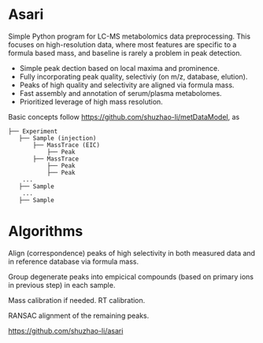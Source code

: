 Asari
=====

Simple Python program for LC-MS metabolomics data preprocessing.
This focuses on high-resolution data, where most features are specific to a formula based mass, 
and baseline is rarely a problem in peak detection.

- Simple peak dection based on local maxima and prominence.
- Fully incorporating peak quality, selectiviy (on m/z, database, elution).
- Peaks of high quality and selectivity are aligned via formula mass.
- Fast assembly and annotation of serum/plasma metabolomes.
- Prioritized leverage of high mass resolution.

Basic concepts follow https://github.com/shuzhao-li/metDataModel, as

    ├── Experiment
       ├── Sample (injection) 
           ├── MassTrace (EIC)
               ├── Peak
           ├── MassTrace 
               ├── Peak
               ├── Peak
        ...
       ├── Sample 
        ...
       ├── Sample 

Algorithms
==========

Align (correspondence) peaks of high selectivity in both measured data and in reference database via formula mass.

Group degenerate peaks into empicical compounds (based on primary ions in previous step) in each sample.

Mass calibration if needed. RT calibration.

RANSAC alignment of the remaining peaks.





https://github.com/shuzhao-li/asari
